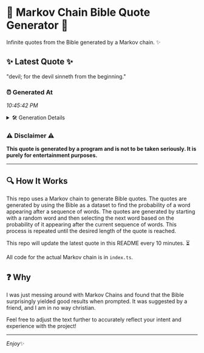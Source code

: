 # 📖 Markov Chain Bible Quote Generator 📖

Infinite quotes from the Bible generated by a Markov chain. ✨

## ✨ Latest Quote ✨
"devil; for the devil sinneth from the beginning."

### ⏰ Generated At
*10:45:42 PM*

<details>
    <summary>🛠️ Generation Details</summary>
    <p>
        <strong>🌱 Seed:</strong> devil;<br>
        <strong>🔄 Iterations:</strong> 7<br>
        <strong>📜 Context History:</strong><br>[ devil; ]: for<br>[ devil;, for ]: the<br>[ devil;, for, the ]: devil<br>[ devil;, for, the, devil ]: sinneth<br>[ devil;, for, the, devil, sinneth ]: from<br>[ devil;, for, the, devil, sinneth, from ]: the<br>[ for, the, devil, sinneth, from, the ]: beginning.<br>
    </p>
</details>

### ⚠️ Disclaimer ⚠️
**This quote is generated by a program and is not to be taken seriously. It is purely for entertainment purposes.**

---

## 🔍 How It Works

This repo uses a Markov chain to generate Bible quotes. The quotes are generated by using the Bible as a dataset to find the probability of a word appearing after a sequence of words. The quotes are generated by starting with a random word and then selecting the next word based on the probability of it appearing after the current sequence of words. This process is repeated until the desired length of the quote is reached.

This repo will update the latest quote in this README every 10 minutes. ⏳

All code for the actual Markov chain is in `index.ts`.

## ❓ Why

I was just messing around with Markov Chains and found that the Bible surprisingly yielded good results when prompted. 
It was suggested by a friend, and I am in no way christian.

Feel free to adjust the text further to accurately reflect your intent and experience with the project!

---

*Enjoy*✨
